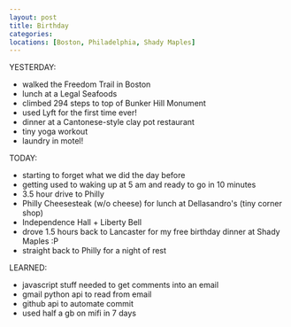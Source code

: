 ```yaml
---
layout: post
title: Birthday
categories: 
locations: [Boston, Philadelphia, Shady Maples]
---
```


YESTERDAY:
* walked the Freedom Trail in Boston
* lunch at a Legal Seafoods
* climbed 294 steps to top of Bunker Hill Monument
* used Lyft for the first time ever!
* dinner at a Cantonese-style clay pot restaurant
* tiny yoga workout
* laundry in motel!

TODAY:
* starting to forget what we did the day before
* getting used to waking up at 5 am and ready to go in 10 minutes
* 3.5 hour drive to Philly
* Philly Cheesesteak (w/o cheese) for lunch at Dellasandro's (tiny corner shop)
* Independence Hall + Liberty Bell
* drove 1.5 hours back to Lancaster for my free birthday dinner at Shady Maples :P
* straight back to Philly for a night of rest

LEARNED:
* javascript stuff needed to get comments into an email
* gmail python api to read from email
* github api to automate commit
* used half a gb on mifi in 7 days
